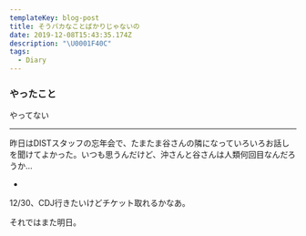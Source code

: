 ```yaml
---
templateKey: blog-post
title: そうバカなことばかりじゃないの
date: 2019-12-08T15:43:35.174Z
description: "\U0001F40C"
tags:
  - Diary
---
```

### やったこと

やってない

------

昨日はDISTスタッフの忘年会で、たまたま谷さんの隣になっていろいろお話しを聞けてよかった。いつも思うんだけど、沖さんと谷さんは人類何回目なんだろうか…

*

12/30、CDJ行きたいけどチケット取れるかなあ。


それではまた明日。
